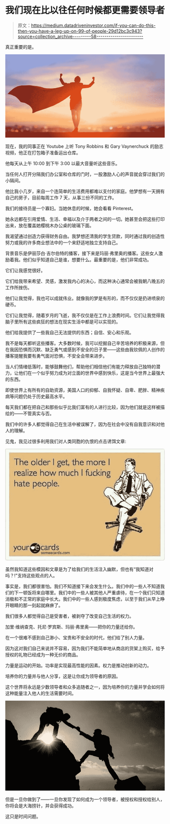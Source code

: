 # 我们现在比以往任何时候都更需要领导者

> 原文：<https://medium.datadriveninvestor.com/if-you-can-do-this-then-you-have-a-leg-up-on-99-of-people-29d12bc3c943?source=collection_archive---------58----------------------->

真正重要的是。

![](img/3c302a549111e6d4dd0edd0068b2a4cb.png)

现在，我的同事正在 Youtube 上听 Tony Robbins 和 Gary Vaynerchuck 的励志视频，他正在打包箱子准备运出仓库。

他每天从上午 10:00 到下午 3:00 以最大音量听这些音乐。

当任何人打开分隔我们办公室和仓库的门时，一股激励人心的声音就会穿过我们的小隔间。

他比我小几岁，来自一个连简单的生活费用都难以支付的家庭。他梦想有一天拥有自己的房子，目前每周工作 7 天，从事三份不同的工作。

我们的接待员是一个寡妇。当她休息的时候，她会看看 Pinterest。

她永远都在引用爱情、生活、幸福以及介于两者之间的一切。她甚至会把这些打印出来，放在覆盖她樱桃木办公桌的玻璃下面。

我渴望通过创造力获得财务自由。我梦想还清我的学生贷款，同时通过我的创造性努力或我的许多商业想法中的一个来舒适地独立支持自己。

背景音乐是伊丽莎白·吉尔伯特的播客，接下来是玛丽·弗里奥的播客。这些女人激励着我。他们似乎知道自己是谁，想要什么。最重要的是，他们非常成功。

它们让我感觉很好。

它们给我带来希望、灵感，激发我内心的决心，而这种决心通常会被我朝八晚五的工作所挫伤。

他们让我觉得，我也可以成就伟业。就像我的梦是有形的，而不仅仅是扔进喷泉的硬币。

它们让我觉得，随着岁月的飞逝，我不仅仅是在工作上浪费时间。它们让我觉得我脑子里所有这些疯狂的想法在现实生活中都是可以实现的。

他们给我提供了一些我自己无法提供的东西；自信、安心和乐观。

我不是每天都听这些播客。大多数时候，我可以挖掘自己辛苦培养的积极来源，但在我因恐惧而沉默、缺乏勇气或感到不安全的日子里——这些由我钦佩的人创作的播客提醒我要有勇气面对恐惧，不安全会带来进步。

当人们情绪低落时，能够鼓舞他们，帮助他们相信他们有能力释放自己独特的潜力，让他们在一个似乎努力成为对立面的世界中感到快乐，这是当今世界上最强大的东西。

即使世界上有所有的自助资源，美国人口的抑郁、自我怀疑、自卑、肥胖、精神疾病等问题仍处于历史最高水平。

每天我们都在把自己和那些似乎比我们富有的人进行比较，因为他们就是这样被描绘的——不管真实与否。

我们中的许多人都觉得自己在生活中被误解了，因为在社会中没有自我意识和对他人的理解。

见鬼，我见过很多利用我们对人类同胞的仇恨的点击诱饵文章:

![](img/ff7cbf42339e1c2c06a31aa97e73bc3c.png)

虽然我知道这些模因和文章是为了给我们的生活注入幽默，但也有“我知道对吗？!"支持这些观点的人。

事实是，我们都很害怕。我们不知道接下来会发生什么。我们中的一些人不知道我们的下一顿饭将来自哪里。我们中的一些人被其他人严重虐待，在一个我们只知道消极和不正常的家庭中长大。我们中的一些人感到极度焦虑，以至于我们从早上睁开眼睛的那一刻起就麻痹了。

我们很多人都觉得自己是受害者，被剥夺了改变自己生活的权力。

加里·维纳查克、托尼·罗宾斯、玛丽·弗里奥——把你的力量还给你。

在一个很难不感到自己渺小、宝贵和不安全的时代，他们给了别人力量。

因为这对我们自己来说并不容易，因为我们不能简单地从商店的货架上购买，给予授权的礼物已经成为一种无价的商品。

力量是运动的开始。功率是实现最高性能的因素。权力是推动创新的动力。

培养你的力量并与他人分享，这是让你成为领导者的原因。

这个世界将永远是少数领导者和众多追随者之一，因为培养你的力量并学会如何将这种能量注入他人的生活需要时间。

![](img/16e4479b2aed8de9120dc93c2da63b0d.png)

但是一旦你做到了——一旦你发现了如何成为一个领导者，被授权和授权给别人，你将会是大海捞针，并会获得成功。

这只是时间问题。